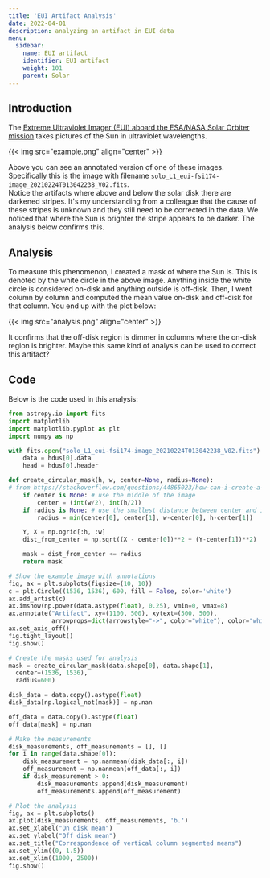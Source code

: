```yaml
---
title: 'EUI Artifact Analysis'
date: 2022-04-01
description: analyzing an artifact in EUI data
menu:
  sidebar:
    name: EUI artifact
    identifier: EUI artifact
    weight: 101
    parent: Solar
---
```



## Introduction

The [Extreme Ultraviolet Imager (EUI) aboard the ESA/NASA Solar Orbiter mission](https://wwwbis.sidc.be/EUI/intro) takes
pictures of the Sun in ultraviolet wavelengths.

{{< img src="example.png" align="center" >}}

Above you can see an annotated version of one of these images.
Specifically this is the image with filename `solo_L1_eui-fsi174-image_20210224T013042238_V02.fits`.  
Notice the artifacts where above and below the solar disk there are darkened stripes.
It's my understanding from a colleague that the cause of these stripes is unknown and they still need to be corrected in the data.
We noticed that where the Sun is brighter the stripe appears to be darker.
The analysis below confirms this.

## Analysis
To measure this phenomenon, I created a mask of where the Sun is. This is denoted
by the white circle in the above image. Anything inside the white circle is considered
on-disk and anything outside is off-disk. Then, I went column by column and computed the
mean value on-disk and off-disk for that column. You end up with the plot below:

{{< img src="analysis.png" align="center" >}}

It confirms that the off-disk region is dimmer in columns where the on-disk region is brighter.
Maybe this same kind of analysis can be used to correct this artifact?

## Code
Below is the code used in this analysis:

```py
from astropy.io import fits
import matplotlib
import matplotlib.pyplot as plt
import numpy as np

with fits.open("solo_L1_eui-fsi174-image_20210224T013042238_V02.fits") as hdus:
    data = hdus[0].data
    head = hdus[0].header

def create_circular_mask(h, w, center=None, radius=None):
# from https://stackoverflow.com/questions/44865023/how-can-i-create-a-circular-mask-for-a-numpy-array
    if center is None: # use the middle of the image
        center = (int(w/2), int(h/2))
    if radius is None: # use the smallest distance between center and image walls
        radius = min(center[0], center[1], w-center[0], h-center[1])

    Y, X = np.ogrid[:h, :w]
    dist_from_center = np.sqrt((X - center[0])**2 + (Y-center[1])**2)

    mask = dist_from_center <= radius
    return mask

# Show the example image with annotations
fig, ax = plt.subplots(figsize=(10, 10))
c = plt.Circle((1536, 1536), 600, fill = False, color='white')
ax.add_artist(c)
ax.imshow(np.power(data.astype(float), 0.25), vmin=0, vmax=8)
ax.annotate("Artifact", xy=(1100, 500), xytext=(500, 500),
            arrowprops=dict(arrowstyle="->", color="white"), color="white")
ax.set_axis_off()
fig.tight_layout()
fig.show()

# Create the masks used for analysis
mask = create_circular_mask(data.shape[0], data.shape[1],
  center=(1536, 1536),
  radius=600)

disk_data = data.copy().astype(float)
disk_data[np.logical_not(mask)] = np.nan

off_data = data.copy().astype(float)
off_data[mask] = np.nan

# Make the measurements
disk_measurements, off_measurements = [], []
for i in range(data.shape[0]):
    disk_measurement = np.nanmean(disk_data[:, i])
    off_measurement = np.nanmean(off_data[:, i])
    if disk_measurement > 0:
        disk_measurements.append(disk_measurement)
        off_measurements.append(off_measurement)

# Plot the analysis
fig, ax = plt.subplots()
ax.plot(disk_measurements, off_measurements, 'b.')
ax.set_xlabel("On disk mean")
ax.set_ylabel("Off disk mean")
ax.set_title("Correspondence of vertical column segmented means")
ax.set_ylim((0, 1.5))
ax.set_xlim((1000, 2500))
fig.show()
```
